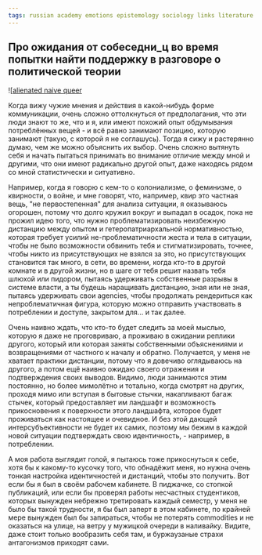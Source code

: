 ```yaml
---
tags: russian academy emotions epistemology sociology links literature queer
---
```


## Про ожидания от собеседни_ц во время попытки найти поддержку в разговоре о политической теории


![[alienated naive queer](https://cosmonaut.blog/wp-content/uploads/2018/12/gaylib5.png)


Когда вижу чужие мнения и действия в какой-нибудь форме коммуникации, очень сложно оттолкнуться от предполагания, что эти люди знают то же, что и я, или имеют похожий опыт обдумывания потреблённых вещей - и всё равно занимают позицию, которую занимают (такую, с которой я не соглашусь). Тогда я сижу и растерянно думаю, чем же можно объяснить их выбор. Очень сложно вытянуть себя и начать пытаться принимать во внимание отличие между мной и другими, что они имеют радикально другой опыт, даже находясь рядом со мной статистически и ситуативно.

Например, когда я говорю с кем-то о колониализме, о феминизме, о квирности, о войне, и мне говорят, что, например, квир это частная вещь, "не первостепенная" для анализа ситуации, я оказываюсь огорошен, потому что долго кружил вокруг и выпадал в осадок, пока не прожил идею того, что нужно проблематизировать неизбежную дистанцию между опытом и гетеропатриархальной нормативностью, которая требует усилий не-проблематичности жеста и тела в ситуации, чтобы не было возможности обвинить тебя и стигматизировать, точнее, чтобы никто из присутствующих не взялся за это, но присутствующих становится так много, в сети, во времени, когда кто-то в другой комнате и в другой жизни, но в шаге от тебя решит назвать тебя шлюхой или пидором, пытаясь удерживать собственные разрывы в системе власти, а ты будешь наращивать дистанцию, зная или не зная, пытаясь удерживать свои agencies, чтобы продолжать рендериться как непроблематичная фигура, которую можно отправить участвовать в потреблении и доступе, закрытом для... и так далее.

Очень наивно ждать, что кто-то будет следить за моей мыслью, которую я даже не проговриваю, а проживаю в ожидании реплики другого, который или которая заняты собственными объяснениями и возвращениями от частного к началу и обратно. Получается, у меня не хватает практики дистанции, потому что я довечиво оглядываюсь на другого, а потом ещё наивно ожидаю своего отражения и подтверждения своих выводов. Видимо, люди занимаются этим постоянно, но более мимолётно и тотально, когда смотрят на других, проходя мимо или вступая в бытовые стычки, накапливают багаж стычек, который предоставляет им ландшафт и возможность прикосновения к поверхности этого ландшафта, которое будет проживаться как настоящее и очевидное. И без этой дающей интерсубъективности не будет их самих, поэтому мы бежим в каждой новой ситуации подтверждать свою идентичность, - например, в потреблении. 

А моя работа выглядит голой, я пытаюсь тоже прикоснуться к себе, хотя бы к какому-то кусочку того, что обнадёжит меня, но нужна очень тонкая настройка идентичностей и дистанций, чтобы это получить. Вот если бы я был в своём рабочем кабинете. В пиджачке, со стопкой публикаций, или если бы проверял работы несчастных студентиков, которых вынужден небрежно третировать каждый семестр, у меня не было бы такой трудности, я бы был заперт в этом кабинете, по крайней мере вынужден был бы запираться, чтобы не потерять commodities и не оказаться на улице, на ветру у мужицкой очереди в наливайку. Видите, даже стоит только вообразить себя там, и буржаузаные страхи антагонизмов приходят сами. 
